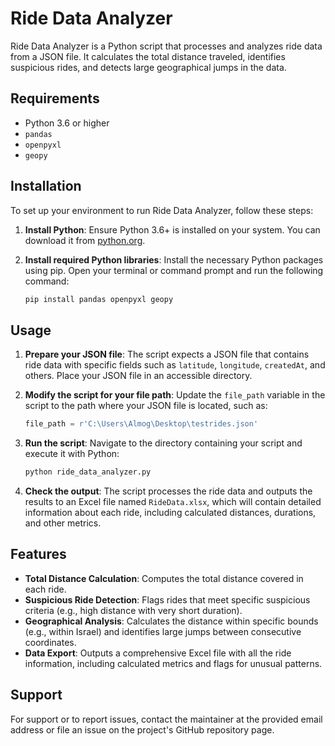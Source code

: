 # Ride Data Analyzer

Ride Data Analyzer is a Python script that processes and analyzes ride data from a JSON file. It calculates the total distance traveled, identifies suspicious rides, and detects large geographical jumps in the data.

## Requirements

- Python 3.6 or higher
- `pandas`
- `openpyxl`
- `geopy`

## Installation

To set up your environment to run Ride Data Analyzer, follow these steps:

1. **Install Python**: Ensure Python 3.6+ is installed on your system. You can download it from [python.org](https://www.python.org/downloads/).

2. **Install required Python libraries**: Install the necessary Python packages using pip. Open your terminal or command prompt and run the following command:

   ```bash
   pip install pandas openpyxl geopy
   ```

## Usage

1. **Prepare your JSON file**: The script expects a JSON file that contains ride data with specific fields such as `latitude`, `longitude`, `createdAt`, and others. Place your JSON file in an accessible directory.

2. **Modify the script for your file path**: Update the `file_path` variable in the script to the path where your JSON file is located, such as:
    ```python
    file_path = r'C:\Users\Almog\Desktop\testrides.json'
    ```

3. **Run the script**: Navigate to the directory containing your script and execute it with Python:
    ```bash
    python ride_data_analyzer.py
    ```

4. **Check the output**: The script processes the ride data and outputs the results to an Excel file named `RideData.xlsx`, which will contain detailed information about each ride, including calculated distances, durations, and other metrics.

## Features

- **Total Distance Calculation**: Computes the total distance covered in each ride.
- **Suspicious Ride Detection**: Flags rides that meet specific suspicious criteria (e.g., high distance with very short duration).
- **Geographical Analysis**: Calculates the distance within specific bounds (e.g., within Israel) and identifies large jumps between consecutive coordinates.
- **Data Export**: Outputs a comprehensive Excel file with all the ride information, including calculated metrics and flags for unusual patterns.

## Support

For support or to report issues, contact the maintainer at the provided email address or file an issue on the project's GitHub repository page.
